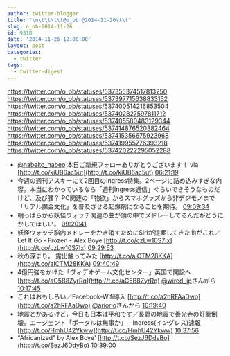 ```yaml
---
author: twitter-blogger
title: "\n\t\t\t\t@o_ob @2014-11-26\t\t"
slug: o_ob-2014-11-26
id: 9310
date: '2014-11-26 12:00:00'
layout: post
categories:
  - twitter
tags:
  - twitter-digest
---
```


https://twitter.com/o_ob/statuses/537355374517813250 https://twitter.com/o_ob/statuses/537397715638833152 https://twitter.com/o_ob/statuses/537400514216853504 https://twitter.com/o_ob/statuses/537402827597811712 https://twitter.com/o_ob/statuses/537405580483129344 https://twitter.com/o_ob/statuses/537414876520382464 https://twitter.com/o_ob/statuses/537415356675923968 https://twitter.com/o_ob/statuses/537419955776393218 https://twitter.com/o_ob/statuses/537420222295052288  

*   [@nabeko_nabeo](https://twitter.com/nabeko_nabeo) 本日ご新規フォローありがとうございます！ via [http://t.co/kiUB6ac5ut](http://t.co/kiUB6ac5ut) [06:21:19](https://twitter.com/o_ob/statuses/537355374517813250)
*   今週の週刊アスキーにて2回目のIngress特集。2ページに詰め込みすぎな内容。本当にわかっているなら「週刊Ingress通信」ぐらいできそうなものだけど、及び腰？ PC関連の「物欲」からスマホグッズから非デジモノまで「リアル課金文化」を普及させる起爆剤になることを期待。 [09:09:34](https://twitter.com/o_ob/statuses/537397715638833152)
*   朝っぱらから妖怪ウォッチ関連の曲が頭の中でメドレーしてるんだがどうにかしてほしい。 [09:20:41](https://twitter.com/o_ob/statuses/537400514216853504)
*   妖怪ウォッチ脳内メドレーをかき消すためにSiriが提案してきた曲がこれ／Let It Go - Frozen - Alex Boye [http://t.co/czLw10S7Ix](http://t.co/czLw10S7Ix) [09:29:53](https://twitter.com/o_ob/statuses/537402827597811712)
*   秋の深まり。 露出触ってみた [http://t.co/aICTM28KKA](http://t.co/aICTM28KKA) [09:40:49](https://twitter.com/o_ob/statuses/537405580483129344)
*   4億円強をかけた「ヴィデオゲーム文化センター」英国で開設へ [http://t.co/aC5B8ZyrRq](http://t.co/aC5B8ZyrRq) [@wired_jp](https://twitter.com/wired_jp)さんから [10:17:45](https://twitter.com/o_ob/statuses/537414876520382464)
*   これはおもしろい／Facebook-Wifi導入 [http://t.co/a2hRFAaDwo](http://t.co/a2hRFAaDwo) [@ariorio](https://twitter.com/ariorio)さんから [10:19:40](https://twitter.com/o_ob/statuses/537415356675923968)
*   地震とかあるけど，今日も日本は平和です／長野の地震で善光寺の灯籠倒壊。エージェント「ポータルは無事か」 - Ingress(イングレス)速報 [http://t.co/HmhU42Ykww](http://t.co/HmhU42Ykww) [10:37:56](https://twitter.com/o_ob/statuses/537419955776393218)
*   "Africanized" by Alex Boye' [http://t.co/SezJ6DdyBo](http://t.co/SezJ6DdyBo) [10:39:00](https://twitter.com/o_ob/statuses/537420222295052288)